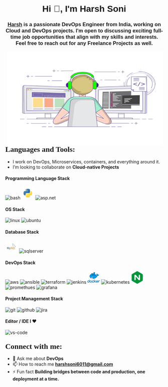 <!-- Header Section -->
<h1 align="center">
    <font face="Arial">Hi 👋, I'm Harsh Soni </font>
</h1>
<h3 align="center">
    <font face="Arial"><a href="https://www.linkedin.com/in/harsh-soni-007hs/" target="_blank"
            rel="noreferrer">Harsh</a> is a passionate DevOps Engineer from India, working on Cloud and DevOps projects.
        I'm open to discussing exciting full-time job opportunities that align with my skills and interests. Feel free to reach out for any Freelance Projects as well.</font>
</h3>


<!-- GIF -->
<img align="right" height="300" width="500"
    src="https://raw.githubusercontent.com/mikonoid/mikonoid/main/images/gifs/coder3.gif" />

<!-- Languages and Tools Section -->
<h3 align="left">
    <font size="+2" face="Verdana">Languages and Tools:</font>
</h3>


- I work on DevOps, Microservices, containers, and everything around it.
- I’m looking to collaborate on **Cloud-native Projects**



#### Programming Language Stack
<p align="left"><img src="https://www.vectorlogo.zone/logos/gnu_bash/gnu_bash-icon.svg" alt="bash" title="bash"
        title="bash" width="40" height="40" />
    <img src="https://raw.githubusercontent.com/github/explore/80688e429a7d4ef2fca1e82350fe8e3517d3494d/topics/python/python.png"
        alt="python" title="python" width="40" height="40" />
    <img src="https://www.ispirer.net/images/asp.net.logo.png" alt="asp.net" title="asp.net" width="40" height="40" />

</p>

#### OS Stack
<p align="left"><img src="https://brandlogos.net/wp-content/uploads/2020/03/Linux-logo.png" alt="linux" title="linux"
        width="40" height="40" />
    <img src="https://www.vectorlogo.zone/logos/ubuntu/ubuntu-icon.svg" alt="ubuntu" title="ubuntu" width="40"
        height="40" />

</p>

#### Database Stack
<p align="left"><img
        src="https://raw.githubusercontent.com/github/explore/80688e429a7d4ef2fca1e82350fe8e3517d3494d/topics/mysql/mysql.png"
        alt="mysql" title="mysql" width="40" height="40" />
    <img src="https://www.svgrepo.com/show/303229/microsoft-sql-server-logo.svg" alt="sqlserver" title="sqlserver"
        width="40" height="40" />
</p>


<!--#### Dev Stack
 <p align="left"><img
        src="https://raw.githubusercontent.com/vscode-icons/vscode-icons/72101ee333eca9219ac9a7c14d4834eef8e4c64b/icons/file_type_maven.svg"
        alt="maven" title="maven" width="40" height="40" /> <img
        src="https://www.vectorlogo.zone/logos/scala-sbt/scala-sbt-icon.svg" alt="sbt" title="sbt" width="40"
        height="40" /> <img src="https://www.vectorlogo.zone/logos/apache_kafka/apache_kafka-icon.svg" alt="kafka"
        title="kafka" width="40" height="40" /> <img src="https://www.vectorlogo.zone/logos/elastic/elastic-icon.svg"
        alt="elasticsearch" title="elasticsearch" width="40" height="40" /> </p> -->

#### DevOps Stack
<p align="left"><img src="https://www.vectorlogo.zone/logos/amazon_aws/amazon_aws-icon.svg" alt="aws" title="aws"
        width="40" height="40" />
    <!-- <img src="https://www.vectorlogo.zone/logos/google_cloud/google_cloud-icon.svg"
        alt="gcp" title="gcp" width="40" height="40" />  -->
    <img src="https://www.vectorlogo.zone/logos/ansible/ansible-icon.svg" alt="ansible" title="ansible" width="40"
        height="40" /> <img src="https://www.vectorlogo.zone/logos/terraformio/terraformio-icon.svg" alt="terraform"
        title="terraform" width="40" height="40" />
    <img src="https://www.vectorlogo.zone/logos/jenkins/jenkins-icon.svg" alt="jenkins" title="jenkins" width="40"
        height="40" />
    <!--   <img src="https://www.vectorlogo.zone/logos/circleci/circleci-icon.svg" alt="circleci"
        title="circleci" width="40" height="40" />  -->
    <!-- <img
        src="https://www.vectorlogo.zone/logos/codeship/codeship-icon.svg" alt="codeship" title="codeship" width="40"
        height="40" /> 
        <img src="https://www.vectorlogo.zone/logos/atlassian_bamboo/atlassian_bamboo-icon.svg"
        alt="bamboo" title="bamboo" width="40" height="40" />  -->
    <img src="https://raw.githubusercontent.com/github/explore/80688e429a7d4ef2fca1e82350fe8e3517d3494d/topics/docker/docker.png"
        alt="docker" title="docker" width="40" height="40" />
    <!-- <img src="https://www.vectorlogo.zone/logos/goharborio/goharborio-icon.svg" alt="harbor" title="harbor" width="40"
        height="40" />  -->
    <img src="https://www.vectorlogo.zone/logos/kubernetes/kubernetes-icon.svg" alt="kubernetes" title="kubernetes"
        width="40" height="40" />
    <!-- <img src="https://www.vectorlogo.zone/logos/helmsh/helmsh-icon.svg"
        alt="harbor" title="harbor" width="40" height="40" />  -->
    <!-- <img
        src="https://www.vectorlogo.zone/logos/traefikio/traefikio-icon.svg" alt="traefik" title="traefik" width="40"
        height="40" />  -->
    <img src="https://raw.githubusercontent.com/github/explore/85cceaeeaf993ca35664dc37ea24f9237fbbfc14/topics/nginx/nginx.png"
        alt="nginx" title="nginx" width="40" height="40" />
    <!-- <img src="https://www.vectorlogo.zone/logos/elasticco_logstash/elasticco_logstash-icon.svg" alt="logstash"
        title="logstash" width="40" height="40" />
    <img src="https://www.vectorlogo.zone/logos/elasticco_kibana/elasticco_kibana-icon.svg" alt="kibana" title="kibana"
        width="40" height="40" />  -->
    <img src="https://www.vectorlogo.zone/logos/prometheusio/prometheusio-icon.svg" alt="promethues" title="promethues"
        width="40" height="40" />
    <!-- <img src="https://www.vectorlogo.zone/logos/graphiteapp/graphiteapp-icon.svg" alt="graphite" title="graphite"
        width="40" height="40" />  -->
    <img src="https://www.vectorlogo.zone/logos/grafana/grafana-icon.svg" alt="grafana" title="grafana" width="40"
        height="40" />
</p>

#### Project Management Stack
<p align="left"><img src="https://www.vectorlogo.zone/logos/git-scm/git-scm-icon.svg" alt="git" title="git" width="40"
        height="40" />
    <img src="https://www.vectorlogo.zone/logos/github/github-icon.svg" alt="github" title="github" width="40"
        height="40" />
    <!-- <img src="https://www.vectorlogo.zone/logos/bitbucket/bitbucket-icon.svg"
        alt="bitbucket" title="bitbucket" width="40" height="40" />  -->
    <img src="https://www.vectorlogo.zone/logos/atlassian_jira/atlassian_jira-icon.svg" alt="jira" title="jira"
        width="40" height="40" />
    <!-- <img src="https://www.vectorlogo.zone/logos/trello/trello-icon.svg" alt="trello"
        title="trello" width="40" height="40" /> -->
</p>

#### Editor / IDE I ♥
<p align="left"> <img src="https://www.vectorlogo.zone/logos/visualstudio_code/visualstudio_code-icon.svg" alt="vs-code"
        title="vs-code" width="40" height="40" /> </p>

<!-- Contact Section -->
<h3 align="left">
    <font size="+2" face="Verdana">Connect with me:</font>
</h3>
<p align="left">
</p>

- 💬 Ask me about **DevOps**
- 📫 How to reach me **[harshsoni6011@gmail.com](mailto:harshsoni6011@gmail.com)**
- ⚡ Fun fact **Building bridges between code and production, one deployment at a time.**
